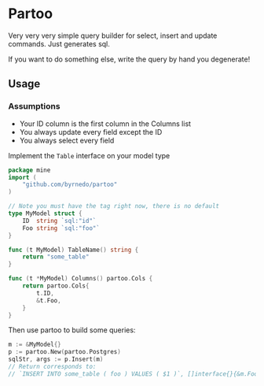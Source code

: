 # Partoo

Very very very simple query builder for select, insert and update commands.
Just generates sql.

If you want to do something else, write the query by hand you degenerate!

## Usage

### Assumptions

- Your ID column is the first column in the Columns list
- You always update every field except the ID
- You always select every field

Implement the `Table` interface on your model type

```go
package mine
import (
    "github.com/byrnedo/partoo"
)

// Note you must have the tag right now, there is no default
type MyModel struct {
    ID  string `sql:"id"`
    Foo string `sql:"foo"`
}

func (t MyModel) TableName() string {
    return "some_table"
}

func (t *MyModel) Columns() partoo.Cols {
    return partoo.Cols{
        t.ID,
        &t.Foo,
    }
}
```

Then use partoo to build some queries:

```go
m := &MyModel{}
p := partoo.New(partoo.Postgres)
sqlStr, args := p.Insert(m)
// Return corresponds to:
// `INSERT INTO some_table ( foo ) VALUES ( $1 )`, []interface{}{&m.Foo}
```
